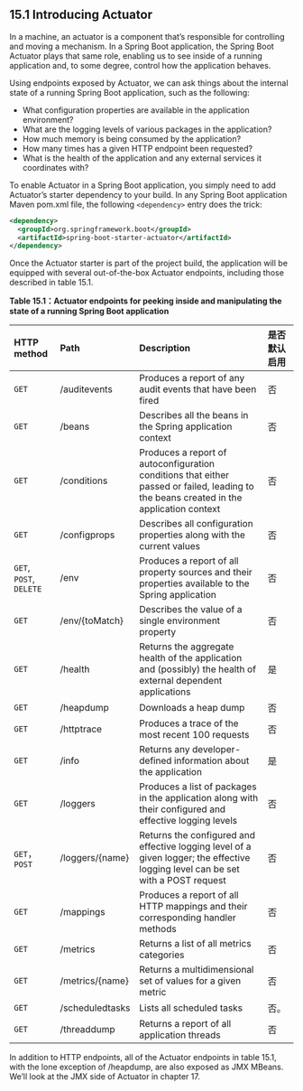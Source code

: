 ## 15.1 Introducing Actuator

In a machine, an actuator is a component that’s responsible for controlling and moving a mechanism. In a Spring Boot application, the Spring Boot Actuator plays that
same role, enabling us to see inside of a running application and, to some degree,
control how the application behaves.

Using endpoints exposed by Actuator, we can ask things about the internal state of
a running Spring Boot application, such as the following:

* What configuration properties are available in the application environment?
* What are the logging levels of various packages in the application?
* How much memory is being consumed by the application?
* How many times has a given HTTP endpoint been requested?
* What is the health of the application and any external services it coordinates
with?

To enable Actuator in a Spring Boot application, you simply need to add Actuator’s
starter dependency to your build. In any Spring Boot application Maven pom.xml file,
the following `<dependency>` entry does the trick:

```xml
<dependency>
  <groupId>org.springframework.boot</groupId>
  <artifactId>spring-boot-starter-actuator</artifactId>
</dependency>
```

Once the Actuator starter is part of the project build, the application will be equipped
with several out-of-the-box Actuator endpoints, including those described in table 15.1.

**Table 15.1：Actuator endpoints for peeking inside and manipulating the state of a running Spring Boot application**

| HTTP method | Path | Description | 是否默认启用 |
| :--- | :--- | :--- | :--- |
| `GET` | /auditevents | Produces a report of any audit events that have been fired | 否 |
| `GET` | /beans | Describes all the beans in the Spring application context | 否 |
| `GET` | /conditions | Produces a report of autoconfiguration conditions that either passed or failed, leading to the beans created in the application context | 否 |
| `GET` | /configprops | Describes all configuration properties along with the current values | 否 |
| `GET`, `POST`, `DELETE` | /env | Produces a report of all property sources and their properties available to the Spring application | 否 |
| `GET` | /env/{toMatch} | Describes the value of a single environment property | 否 |
| `GET` | /health | Returns the aggregate health of the application and (possibly) the health of external dependent applications | 是 |
| `GET` | /heapdump | Downloads a heap dump | 否 |
| `GET` | /httptrace | Produces a trace of the most recent 100 requests | 否 |
| `GET` | /info | Returns any developer-defined information about the application | 是 |
| `GET` | /loggers | Produces a list of packages in the application along with their configured and effective logging levels | 否 |
| `GET`，`POST` | /loggers/{name} | Returns the configured and effective logging level of a given logger; the effective logging level can be set with a POST request | 否 |
| `GET` | /mappings | Produces a report of all HTTP mappings and their corresponding handler methods | 否 |
| `GET` | /metrics | Returns a list of all metrics categories | 否 |
| `GET` | /metrics/{name} | Returns a multidimensional set of values for a given metric | 否 |
| `GET` | /scheduledtasks | Lists all scheduled tasks | 否。 |
| `GET` | /threaddump | Returns a report of all application threads | 否 |

In addition to HTTP endpoints, all of the Actuator endpoints in table 15.1, with the lone exception of /heapdump, are also exposed as JMX MBeans. We’ll look at the JMX side of Actuator in chapter 17.
